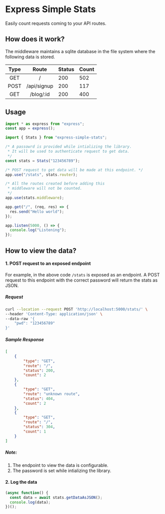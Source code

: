 # Express Simple Stats

Easily count requests coming to your API routes.

## How does it work?

The middleware maintains a sqlite database in the file system where the following data is stored.

| Type |    Route    | Status | Count |
|:----:|:-----------:|--------|-------|
|  GET |      /      | 200    | 502   |
| POST | /api/signup | 200    | 117   |
|  GET |  /blog/:id  | 200    | 400   |

## Usage
```ts
import * as express from "express";
const app = express();

import { Stats } from "express-simple-stats";

/* A passowrd is provided while intializing the library. 
 * It will be used to authenticate request to get data.
 */
const stats = Stats("123456789");

/* POST request to get data will be made at this endpoint. */
app.use("/stats", stats.router);

/* All the routes created before adding this
 * middleware will not be counted.
 */
app.use(stats.middleware);

app.get("/", (req, res) => {
  res.send("Hello world");
});

app.listen(5000, () => {
  console.log("Listening");
});
```

## How to view the data?

#### 1. POST request to an exposed endpoint
For example, in the above code `/stats` is exposed as an endpoint. A POST request to this endpoint with the correct password will return the stats as JSON.

##### Request

```bash
curl --location --request POST 'http://localhost:5000/stats/' \
--header 'Content-Type: application/json' \
--data-raw '{
    "pwd": "123456789"
}'
```

##### Sample Response
```json
[
    {
        "type": "GET",
        "route": "/",
        "status": 200,
        "count": 2
    },
    {
        "type": "GET",
        "route": "unknown route",
        "status": 404,
        "count": 2
    },
    {
        "type": "GET",
        "route": "/",
        "status": 304,
        "count": 1
    }
]
```

##### Note:

1. The endpoint to view the data is configurable.
1. The password is set while intializing the library.

#### 2. Log the data

```js
(async function() {
  const data = await stats.getDataAsJSON();
  console.log(data);
})();
```
